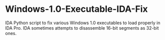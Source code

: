 # Windows-1.0-Executable-IDA-Fix
IDA Python script to fix various Windows 1.0 executables to load properly in IDA Pro. IDA sometimes attempts to disassemble 16-bit segments as 32-bit ones.
